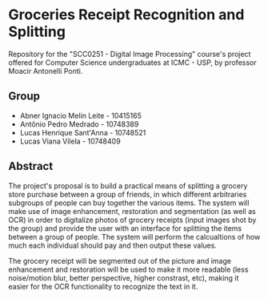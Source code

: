 # Groceries Receipt Recognition and Splitting

Repository for the "SCC0251 - Digital Image Processing" course's project offered for Computer Science undergraduates at ICMC - USP, by professor Moacir Antonelli Ponti. 

## Group
- Abner Ignacio Melin Leite - 10415165
- Antônio Pedro Medrado - 10748389
- Lucas Henrique Sant'Anna - 10748521
- Lucas Viana Vilela - 10748409

## Abstract

The project's proposal is to build a practical means of splitting a grocery store purchase between a group of friends, in which different arbitraries subgroups of people can buy together the various items. The system will make use of image enhancement, restoration and segmentation (as well as OCR) in order to digitalize photos of grocery receipts (input images shot by the group) and provide the user with an interface for splitting the items between a group of people. The system will perform the calcualtions of how much each individual should pay and then output these values.

The grocery receipt will be segmented out of the picture and image enhancement and restoration will be used to make it more readable (less noise/motion blur, better perspective, higher constrast, etc), making it easier for the OCR functionality to recognize the text in it.
